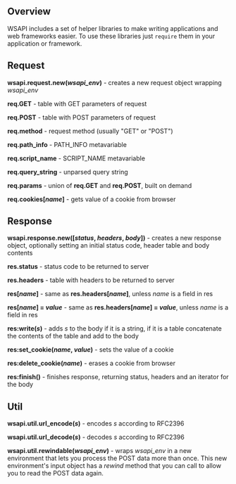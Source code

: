 ## Overview

WSAPI includes a set of helper libraries to make writing applications and web frameworks easier.
To use these libraries just `require` them in your application or framework.

## Request

**wsapi.request.new(*wsapi_env*)** - creates a new request object wrapping *wsapi_env*

**req.GET** - table with GET parameters of request

**req.POST** - table with POST parameters of request

**req.method** - request method (usually "GET" or "POST") 

**req.path_info** - PATH_INFO metavariable

**req.script_name** - SCRIPT_NAME metavariable

**req.query_string** - unparsed query string

**req.params** - union of **req.GET** and **req.POST**, built on demand

**req.cookies[*name*]** - gets value of a cookie from browser

## Response

**wsapi.response.new([*status*, *headers*, *body*])** - creates a new response
object, optionally setting an initial status code, header table and body contents

**res.status** - status code to be returned to server

**res.headers** - table with headers to be returned to server

**res[*name*]** - same as **res.headers[*name*]**, unless *name* is a field in res

**res[*name*] = _value_** - same as **res.headers[*name*] = _value_**, unless *name* is
a field in res

**res:write(*s*)** - adds *s* to the body if it is a string, if it is a table
concatenate the contents of the table and add to the body

**res:set_cookie(*name*, *value*)** - sets the value of a cookie

**res:delete_cookie(*name*)** - erases a cookie from browser

**res:finish()** - finishes response, returning status, headers and an iterator for the body

## Util

**wsapi.util.url_encode(*s*)** - encodes *s* according to RFC2396

**wsapi.util.url_decode(*s*)** - decodes *s* according to RFC2396

**wsapi.util.rewindable(*wsapi_env*)** - wraps *wsapi_env* in a new
environment that lets you process the POST data more than once. This new
environment's input object has a *rewind* method that you can call to allow you to read
the POST data again.
